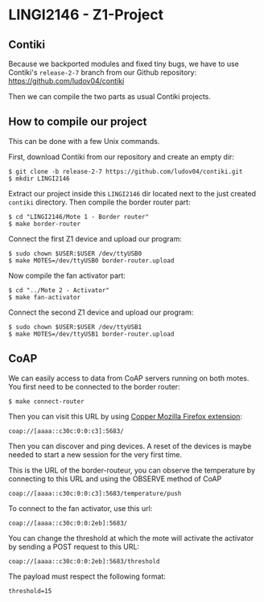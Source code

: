 # LINGI2146 - Z1-Project

## Contiki

Because we backported modules and fixed tiny bugs, we have to use Contiki's
`release-2-7` branch from our Github repository: https://github.com/ludov04/contiki

Then we can compile the two parts as usual Contiki projects.

## How to compile our project

This can be done with a few Unix commands.

First, download Contiki from our repository and create an empty dir:

    $ git clone -b release-2-7 https://github.com/ludov04/contiki.git
    $ mkdir LINGI2146

Extract our project inside this `LINGI2146` dir located next to the just created
`contiki` directory.
Then compile the border router part:

    $ cd "LINGI2146/Mote 1 - Border router"
    $ make border-router

Connect the first Z1 device and upload our program:

    $ sudo chown $USER:$USER /dev/ttyUSB0
    $ make MOTES=/dev/ttyUSB0 border-router.upload

Now compile the fan activator part:

    $ cd "../Mote 2 - Activator"
    $ make fan-activator

Connect the second Z1 device and upload our program:

    $ sudo chown $USER:$USER /dev/ttyUSB1
    $ make MOTES=/dev/ttyUSB1 border-router.upload


## CoAP

We can easily access to data from CoAP servers running on both motes.
You first need to be connected to the border router:

    $ make connect-router

Then you can visit this URL by using [Copper Mozilla Firefox extension](https://addons.mozilla.org/en-US/firefox/addon/copper-270430/):

    coap://[aaaa::c30c:0:0:c3]:5683/

Then you can discover and ping devices. A reset of the devices is maybe needed
to start a new session for the very first time.

This is the URL of the border-routeur, you can observe the temperature by connecting to this URL and using the OBSERVE method of CoAP

    coap://[aaaa::c30c:0:0:c3]:5683/temperature/push

To connect to the fan activator, use this url:
    
    coap://[aaaa::c30c:0:0:2eb]:5683/

You can change the threshold at which the mote will activate the activator by sending a POST request to this URL:

    coap://[aaaa::c30c:0:0:2eb]:5683/threshold

The payload must respect the following format:

    threshold=15

